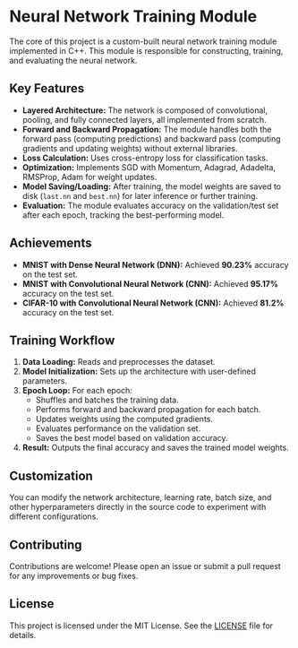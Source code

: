 # Neural Network Training Module

The core of this project is a custom-built neural network training module implemented in C++. This module is responsible for constructing, training, and evaluating the neural network.

## Key Features

- **Layered Architecture:** The network is composed of convolutional, pooling, and fully connected layers, all implemented from scratch.
- **Forward and Backward Propagation:** The module handles both the forward pass (computing predictions) and backward pass (computing gradients and updating weights) without external libraries.
- **Loss Calculation:** Uses cross-entropy loss for classification tasks.
- **Optimization:** Implements SGD with Momentum, Adagrad, Adadelta, RMSProp, Adam for weight updates.
- **Model Saving/Loading:** After training, the model weights are saved to disk (`last.nn` and `best.nn`) for later inference or further training.
- **Evaluation:** The module evaluates accuracy on the validation/test set after each epoch, tracking the best-performing model.

## Achievements

- **MNIST with Dense Neural Network (DNN):** Achieved **90.23%** accuracy on the test set.
- **MNIST with Convolutional Neural Network (CNN):** Achieved **95.17%** accuracy on the test set.
- **CIFAR-10 with Convolutional Neural Network (CNN):** Achieved **81.2%** accuracy on the test set.

## Training Workflow

1. **Data Loading:** Reads and preprocesses the dataset.
2. **Model Initialization:** Sets up the architecture with user-defined parameters.
3. **Epoch Loop:** For each epoch:
   - Shuffles and batches the training data.
   - Performs forward and backward propagation for each batch.
   - Updates weights using the computed gradients.
   - Evaluates performance on the validation set.
   - Saves the best model based on validation accuracy.
4. **Result:** Outputs the final accuracy and saves the trained model weights.

## Customization

You can modify the network architecture, learning rate, batch size, and other hyperparameters directly in the source code to experiment with different configurations.

## Contributing

Contributions are welcome! Please open an issue or submit a pull request for any improvements or bug fixes.

## License

This project is licensed under the MIT License. See the [LICENSE](LICENSE) file for details.
